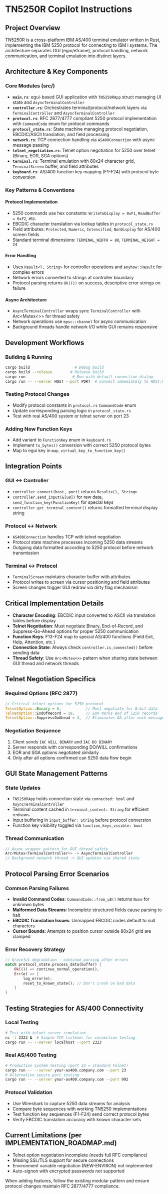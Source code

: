 # TN5250R Copilot Instructions

## Project Overview

TN5250R is a cross-platform IBM AS/400 terminal emulator written in Rust, implementing the IBM 5250 protocol for connecting to IBM i systems. The architecture separates GUI (egui/eframe), protocol handling, network communication, and terminal emulation into distinct layers.

## Architecture & Key Components

### Core Modules (src/)
- **`main.rs`**: egui-based GUI application with `TN5250RApp` struct managing UI state and `AsyncTerminalController`
- **`controller.rs`**: Orchestrates terminal/protocol/network layers via `TerminalController` and `AsyncTerminalController` 
- **`protocol.rs`**: RFC 2877/4777 compliant 5250 protocol implementation with `CommandCode` enum for protocol commands
- **`protocol_state.rs`**: State machine managing protocol negotiation, EBCDIC/ASCII translation, and field processing
- **`network.rs`**: TCP connection handling via `AS400Connection` with async message passing
- **`telnet_negotiation.rs`**: Telnet option negotiation for 5250 over telnet (Binary, EOR, SGA options)
- **`terminal.rs`**: Terminal emulation with 80x24 character grid, `TerminalScreen` buffer, and field attributes
- **`keyboard.rs`**: AS/400 function key mapping (F1-F24) with protocol byte conversion

### Key Patterns & Conventions

#### Protocol Implementation
- 5250 commands use hex constants: `WriteToDisplay = 0xF1`, `ReadBuffer = 0xF2`, etc.
- EBCDIC character translation via lookup tables in `protocol_state.rs`
- Field attributes: `Protected`, `Numeric`, `Intensified`, `NonDisplay` for AS/400 screen fields
- Standard terminal dimensions: `TERMINAL_WIDTH = 80`, `TERMINAL_HEIGHT = 24`

#### Error Handling
- Uses `Result<T, String>` for controller operations and `anyhow::Result` for complex errors
- Network errors converted to strings at controller boundary
- Protocol parsing returns `Ok(())` on success, descriptive error strings on failure

#### Async Architecture
- `AsyncTerminalController` wraps sync `TerminalController` with Arc<Mutex<>> for thread safety
- Network operations use `mpsc::channel` for async communication
- Background threads handle network I/O while GUI remains responsive

## Development Workflows

### Building & Running
```bash
cargo build                    # Debug build
cargo build --release        # Release build  
cargo run                     # Run with default connection dialog
cargo run -- --server HOST --port PORT  # Connect immediately to HOST:PORT
```

### Testing Protocol Changes
- Modify protocol constants in `protocol.rs` `CommandCode` enum
- Update corresponding parsing logic in `protocol_state.rs`
- Test with real AS/400 system or telnet server on port 23

### Adding New Function Keys
- Add variant to `FunctionKey` enum in `keyboard.rs`
- Implement `to_bytes()` conversion with correct 5250 protocol bytes
- Map to egui key in `map_virtual_key_to_function_key()`

## Integration Points

### GUI ↔ Controller
- `controller.connect(host, port)` returns `Result<(), String>`
- `controller.send_input(&[u8])` for raw data, `send_function_key(FunctionKey)` for special keys
- `controller.get_terminal_content()` returns formatted terminal display string

### Protocol ↔ Network  
- `AS400Connection` handles TCP with telnet negotiation
- Protocol state machine processes incoming 5250 data streams
- Outgoing data formatted according to 5250 protocol before network transmission

### Terminal ↔ Protocol
- `TerminalScreen` maintains character buffer with attributes
- Protocol writes to screen via cursor positioning and field attributes
- Screen changes trigger GUI redraw via dirty flag mechanism

## Critical Implementation Details

- **Character Encoding**: EBCDIC input converted to ASCII via translation tables before display
- **Telnet Negotiation**: Must negotiate Binary, End-of-Record, and Suppress-Go-Ahead options for proper 5250 communication
- **Function Keys**: F13-F24 map to special AS/400 functions (Field Exit, Help, Attention, etc.)
- **Connection State**: Always check `controller.is_connected()` before sending data
- **Thread Safety**: Use `Arc<Mutex<>>` pattern when sharing state between GUI thread and network threads

## Telnet Negotiation Specifics

### Required Options (RFC 2877)
```rust
// Critical telnet options for 5250 protocol
TelnetOption::Binary = 0,           // Must negotiate for 8-bit data
TelnetOption::EndOfRecord = 19,     // EOR marks end of 5250 records
TelnetOption::SuppressGoAhead = 3,  // Eliminates GA after each message
```

### Negotiation Sequence
1. Client sends `IAC WILL BINARY` and `IAC DO BINARY` 
2. Server responds with corresponding DO/WILL confirmations
3. EOR and SGA options negotiated similarly
4. Only after all options confirmed can 5250 data flow begin

## GUI State Management Patterns

### State Updates
- `TN5250RApp` holds connection state via `connected: bool` and `AsyncTerminalController`
- Terminal content cached in `terminal_content: String` for efficient redraws
- Input buffering in `input_buffer: String` before protocol conversion
- Function key visibility toggled via `function_keys_visible: bool`

### Thread Communication
```rust
// Async wrapper pattern for GUI thread safety
Arc<Mutex<TerminalController>> -> AsyncTerminalController
// Background network thread -> GUI updates via shared state
```

## Protocol Parsing Error Scenarios

### Common Parsing Failures
- **Invalid Command Codes**: `CommandCode::from_u8()` returns `None` for unknown bytes
- **Malformed Data Streams**: Incomplete structured fields cause parsing to halt
- **EBCDIC Translation Issues**: Unmapped EBCDIC codes default to null characters
- **Cursor Bounds**: Attempts to position cursor outside 80x24 grid are clamped

### Error Recovery Strategy
```rust
// Graceful degradation - continue parsing after errors
match protocol_state.process_data(buffer) {
    Ok(()) => continue_normal_operation(),
    Err(e) => {
        log_error(e);
        reset_to_known_state(); // Don't crash on bad data
    }
}
```

## Testing Strategies for AS/400 Connectivity

### Local Testing
```bash
# Test with telnet server simulation
nc -l 2323 &  # Simple TCP listener for connection testing
cargo run -- --server localhost --port 2323
```

### Real AS/400 Testing
```bash
# Production system testing (port 23 = standard telnet)
cargo run -- --server your-as400.company.com --port 23
# Alternative secure port testing
cargo run -- --server your-as400.company.com --port 992
```

### Protocol Validation
- Use Wireshark to capture 5250 data streams for analysis
- Compare byte sequences with working TN5250 implementations
- Test function key sequences (F1-F24) send correct protocol bytes
- Verify EBCDIC translation accuracy with known character sets

## Current Limitations (per IMPLEMENTATION_ROADMAP.md)

- Telnet option negotiation incomplete (needs full RFC compliance)
- Missing SSL/TLS support for secure connections  
- Environment variable negotiation (NEW-ENVIRON) not implemented
- Auto-signon with encrypted passwords not supported

When adding features, follow the existing modular pattern and ensure protocol changes maintain RFC 2877/4777 compliance.